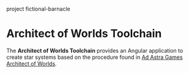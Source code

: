 project fictional-barnacle

# Architect of Worlds Toolchain

The **Architect of Worlds Toolchain** provides an Angular application to create star systems based on the procedure
found in 
[Ad Astra Games](https://www.adastragames.com/) [Architect of Worlds](https://www.adastragames.com/products/architect-of-worlds-pdf). 